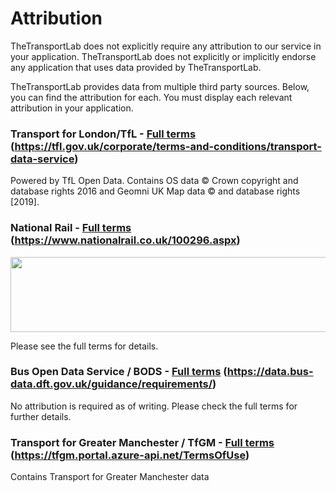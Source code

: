 # Attribution

TheTransportLab does not explicitly require any attribution to our service in your application.
TheTransportLab does not explicitly or implicitly endorse any application that uses data provided by TheTransportLab.

TheTransportLab provides data from multiple third party sources. Below, you can find the attribution for each. You must display each relevant attribution in your application.

### Transport for London/TfL - [Full terms](https://tfl.gov.uk/corporate/terms-and-conditions/transport-data-service) (https://tfl.gov.uk/corporate/terms-and-conditions/transport-data-service)

Powered by TfL Open Data. Contains OS data © Crown copyright and database rights 2016 and Geomni UK Map data © and database rights [2019].

### National Rail - [Full terms](https://www.nationalrail.co.uk/100296.aspx) (https://www.nationalrail.co.uk/100296.aspx)

<img src="https://alftwhpdiqjfdsrhjfnk.supabase.co/storage/v1/object/sign/EmailAssets/NRE_Powered_logo.jpg?token=eyJhbGciOiJIUzI1NiIsInR5cCI6IkpXVCJ9.eyJ1cmwiOiJFbWFpbEFzc2V0cy9OUkVfUG93ZXJlZF9sb2dvLmpwZyIsImlhdCI6MTYyNDExNzM0MSwiZXhwIjoxOTM5NDc3MzQxfQ.B-07_ZVLCFnp0R_w-LQaoc_FGzezerVOU81RNYA8A_Q" width=591 height=120 />

Please see the full terms for details.

### Bus Open Data Service / BODS - [Full terms](https://data.bus-data.dft.gov.uk/guidance/requirements/) (https://data.bus-data.dft.gov.uk/guidance/requirements/)

No attribution is required as of writing. Please check the full terms for further details.

### Transport for Greater Manchester / TfGM - [Full terms](https://tfgm.portal.azure-api.net/TermsOfUse) (https://tfgm.portal.azure-api.net/TermsOfUse)

Contains Transport for Greater Manchester data

